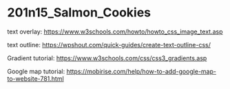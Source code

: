 # 201n15_Salmon_Cookies
text overlay: https://www.w3schools.com/howto/howto_css_image_text.asp

text outline: https://wpshout.com/quick-guides/create-text-outline-css/

Gradient tutorial: https://www.w3schools.com/css/css3_gradients.asp

Google map tutorial: https://mobirise.com/help/how-to-add-google-map-to-website-781.html